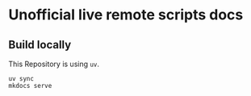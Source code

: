 # Unofficial live remote scripts docs

## Build locally
This Repository is using `uv`.

```
uv sync
mkdocs serve
```